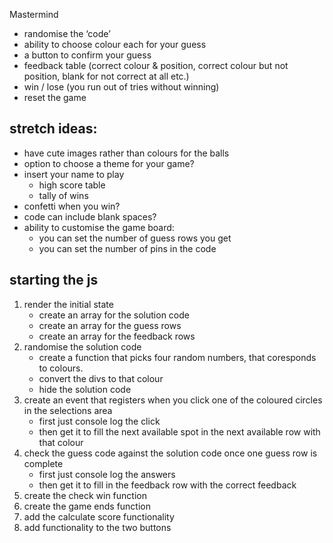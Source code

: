 Mastermind

-   randomise the ‘code’
-   ability to choose colour each for your guess
-   a button to confirm your guess
-   feedback table (correct colour & position, correct colour but not position, blank for not correct at all etc.)
-   win / lose (you run out of tries without winning)
-   reset the game

## stretch ideas:

-   have cute images rather than colours for the balls
-   option to choose a theme for your game?
-   insert your name to play
    -   high score table
    -   tally of wins
-   confetti when you win?
-   code can include blank spaces?
-   ability to customise the game board:
    -   you can set the number of guess rows you get
    -   you can set the number of pins in the code

## starting the js

1. render the initial state
    - create an array for the solution code
    - create an array for the guess rows
    - create an array for the feedback rows
1. randomise the solution code
    - create a function that picks four random numbers, that coresponds to colours.
    - convert the divs to that colour
    - hide the solution code
1. create an event that registers when you click one of the coloured circles in the selections area
    - first just console log the click
    - then get it to fill the next available spot in the next available row with that colour
1. check the guess code against the solution code once one guess row is complete
    - first just console log the answers
    - then get it to fill in the feedback row with the correct feedback
1. create the check win function
1. create the game ends function
1. add the calculate score functionality
1. add functionality to the two buttons
